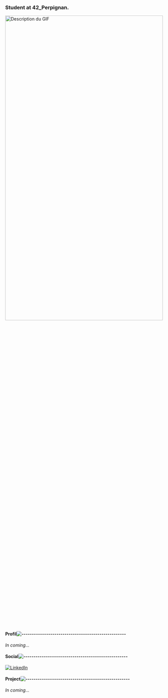 ### Student at 42_Perpignan.

  <img src="https://github.com/FlorentBelotti/FlorentBelotti/blob/main/Assets/banner.gif" alt="Description du GIF" width="100%" height="50%">
</p>

#### Profil![---------------------------------------------------](https://raw.githubusercontent.com/andreasbm/readme/master/assets/lines/rainbow.png)
_In coming..._

#### Social![---------------------------------------------------](https://raw.githubusercontent.com/andreasbm/readme/master/assets/lines/rainbow.png)
[![LinkedIn](https://img.shields.io/badge/LinkedIn-%230077B5.svg?logo=linkedin&logoColor=white)](https://www.linkedin.com/in/florent-belotti-8ab0a8304/) 

#### Project![---------------------------------------------------](https://raw.githubusercontent.com/andreasbm/readme/master/assets/lines/rainbow.png)

_In coming..._
